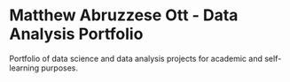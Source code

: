# Matthew Abruzzese Ott - Data Analysis Portfolio

Portfolio of data science and data analysis projects for academic and self-learning purposes.
